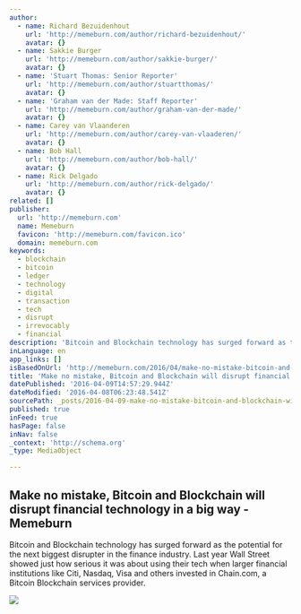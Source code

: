 ```yaml
---
author:
  - name: Richard Bezuidenhout
    url: 'http://memeburn.com/author/richard-bezuidenhout/'
    avatar: {}
  - name: Sakkie Burger
    url: 'http://memeburn.com/author/sakkie-burger/'
    avatar: {}
  - name: 'Stuart Thomas: Senior Reporter'
    url: 'http://memeburn.com/author/stuartthomas/'
    avatar: {}
  - name: 'Graham van der Made: Staff Reporter'
    url: 'http://memeburn.com/author/graham-van-der-made/'
    avatar: {}
  - name: Carey van Vlaanderen
    url: 'http://memeburn.com/author/carey-van-vlaaderen/'
    avatar: {}
  - name: Bob Hall
    url: 'http://memeburn.com/author/bob-hall/'
    avatar: {}
  - name: Rick Delgado
    url: 'http://memeburn.com/author/rick-delgado/'
    avatar: {}
related: []
publisher:
  url: 'http://memeburn.com'
  name: Memeburn
  favicon: 'http://memeburn.com/favicon.ico'
  domain: memeburn.com
keywords:
  - blockchain
  - bitcoin
  - ledger
  - technology
  - digital
  - transaction
  - tech
  - disrupt
  - irrevocably
  - financial
description: 'Bitcoin and Blockchain technology has surged forward as the potential for the next biggest disrupter in the finance industry. Last year Wall Street showed just how serious it was about using their tech when larger financial institutions like Citi, Nasdaq, Visa and others invested in Chain.com, a Bitcoin Blockchain services provider.'
inLanguage: en
app_links: []
isBasedOnUrl: 'http://memeburn.com/2016/04/make-no-mistake-bitcoin-and-blockchain-will-disr/'
title: 'Make no mistake, Bitcoin and Blockchain will disrupt financial technology in a big way - Memeburn'
datePublished: '2016-04-09T14:57:29.944Z'
dateModified: '2016-04-08T06:23:48.541Z'
sourcePath: _posts/2016-04-09-make-no-mistake-bitcoin-and-blockchain-will-disrupt-financi.md
published: true
inFeed: true
hasPage: false
inNav: false
_context: 'http://schema.org'
_type: MediaObject

---
```

<article style=""><h1>Make no mistake, Bitcoin and Blockchain will disrupt financial technology in a big way - Memeburn</h1><p>Bitcoin and Blockchain technology has surged forward as the potential for the next biggest disrupter in the finance industry. Last year Wall Street showed just how serious it was about using their tech when larger financial institutions like Citi, Nasdaq, Visa and others invested in Chain.com, a Bitcoin Blockchain services provider.</p><img src="http://memeburn.com/wp-content/uploads/2014/08/Bitcoin-on-a-circuit-board.jpg" /></article>